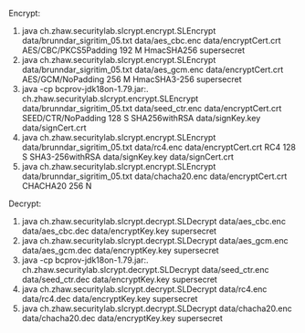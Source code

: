 

Encrypt:
1. java ch.zhaw.securitylab.slcrypt.encrypt.SLEncrypt data/brunndar_sigritim_05.txt data/aes_cbc.enc data/encryptCert.crt AES/CBC/PKCS5Padding 192 M HmacSHA256 supersecret
2. java ch.zhaw.securitylab.slcrypt.encrypt.SLEncrypt data/brunndar_sigritim_05.txt data/aes_gcm.enc data/encryptCert.crt AES/GCM/NoPadding 256 M HmacSHA3-256 supersecret
3. java -cp bcprov-jdk18on-1.79.jar:. ch.zhaw.securitylab.slcrypt.encrypt.SLEncrypt data/brunndar_sigritim_05.txt data/seed_ctr.enc data/encryptCert.crt SEED/CTR/NoPadding 128 S SHA256withRSA data/signKey.key data/signCert.crt
4. java ch.zhaw.securitylab.slcrypt.encrypt.SLEncrypt data/brunndar_sigritim_05.txt data/rc4.enc data/encryptCert.crt RC4 128 S SHA3-256withRSA data/signKey.key data/signCert.crt
5. java ch.zhaw.securitylab.slcrypt.encrypt.SLEncrypt data/brunndar_sigritim_05.txt data/chacha20.enc data/encryptCert.crt CHACHA20 256 N 

Decrypt:
1. java ch.zhaw.securitylab.slcrypt.decrypt.SLDecrypt data/aes_cbc.enc data/aes_cbc.dec data/encryptKey.key supersecret
2. java ch.zhaw.securitylab.slcrypt.decrypt.SLDecrypt data/aes_gcm.enc data/aes_gcm.dec data/encryptKey.key supersecret
3. java -cp bcprov-jdk18on-1.79.jar:. ch.zhaw.securitylab.slcrypt.decrypt.SLDecrypt data/seed_ctr.enc data/seed_ctr.dec data/encryptKey.key supersecret
4. java ch.zhaw.securitylab.slcrypt.decrypt.SLDecrypt data/rc4.enc data/rc4.dec data/encryptKey.key supersecret
5. java ch.zhaw.securitylab.slcrypt.decrypt.SLDecrypt data/chacha20.enc data/chacha20.dec data/encryptKey.key supersecret
